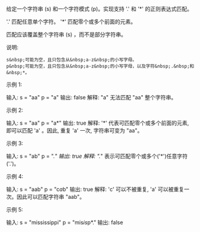 给定一个字符串&nbsp;(s) 和一个字符模式&nbsp;(p)。实现支持 &#39;.&#39;&nbsp;和&nbsp;&#39;*&#39;&nbsp;的正则表达式匹配。

&#39;.&#39; 匹配任意单个字符。
&#39;*&#39; 匹配零个或多个前面的元素。


匹配应该覆盖整个字符串&nbsp;(s) ，而不是部分字符串。

说明:


	s&nbsp;可能为空，且只包含从&nbsp;a-z&nbsp;的小写字母。
	p&nbsp;可能为空，且只包含从&nbsp;a-z&nbsp;的小写字母，以及字符&nbsp;.&nbsp;和&nbsp;*。


示例 1:

输入:
s = &quot;aa&quot;
p = &quot;a&quot;
输出: false
解释: &quot;a&quot; 无法匹配 &quot;aa&quot; 整个字符串。


示例 2:

输入:
s = &quot;aa&quot;
p = &quot;a*&quot;
输出: true
解释:&nbsp;&#39;*&#39; 代表可匹配零个或多个前面的元素, 即可以匹配 &#39;a&#39; 。因此, 重复 &#39;a&#39; 一次, 字符串可变为 &quot;aa&quot;。


示例&nbsp;3:

输入:
s = &quot;ab&quot;
p = &quot;.*&quot;
输出: true
解释:&nbsp;&quot;.*&quot; 表示可匹配零个或多个(&#39;*&#39;)任意字符(&#39;.&#39;)。


示例 4:

输入:
s = &quot;aab&quot;
p = &quot;c*a*b&quot;
输出: true
解释:&nbsp;&#39;c&#39; 可以不被重复, &#39;a&#39; 可以被重复一次。因此可以匹配字符串 &quot;aab&quot;。


示例 5:

输入:
s = &quot;mississippi&quot;
p = &quot;mis*is*p*.&quot;
输出: false
